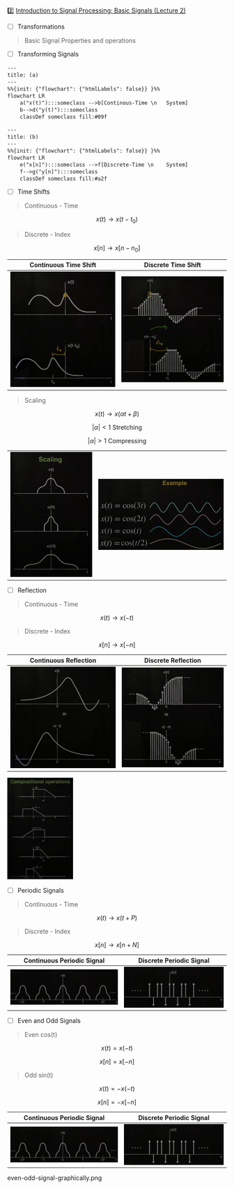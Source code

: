 :two: [Introduction to Signal Processing: Basic Signals (Lecture 2)](https://youtu.be/ILek2_KoUmw&t=0)

- [ ] Transformations

> Basic Signal Properties and operations

- [ ] Transforming Signals

```mermaid
---
title: (a)
---
%%{init: {"flowchart": {"htmlLabels": false}} }%%
flowchart LR
    a("x(t)"):::someclass -->b[Continous-Time \n   System]
    b-->d("y(t)"):::someclass
    classDef someclass fill:#09f
```

```mermaid
---
title: (b)
---
%%{init: {"flowchart": {"htmlLabels": false}} }%%
flowchart LR
    e("x[n]"):::someclass -->f[Discrete-Time \n    System]
    f-->g("y[n]"):::someclass
    classDef someclass fill:#a2f
```

- [ ] Time Shifts

> Continuous - Time
```math
x(t) \to x(t - t_0)
```
> Discrete - Index
```math
x[n] \to x[n - n_0]
```

| Continuous Time Shift | Discrete Time Shift  |
|-------------------------------|------------------------------------------------|
| <img src=images/time-shift-continuous-graphically.png width='' height='' > </img> | <img src=images/time-shift-discrete-graphically.png width='' height='' > </img>  |

> Scaling
```math
x(t) \to x(\alpha t + \beta)
```

```math
| \alpha | < 1 \text { Stretching}
```

```math
| \alpha | > 1 \text { Compressing}
```

|  |  |
|-------------------------------|------------------------------------------------|
| <img src=images/time-shift-scaling-graph.phg width='' height='' > </img> | <img src=images/time-shift-scaling-example-graphically.png width='' height='' > </img>  |

- [ ] Reflection

> Continuous - Time
```math
x(t) \to x(-t)
```
> Discrete - Index
```math
x[n] \to x[-n]
```

| Continuous Reflection | Discrete Reflection  |
|-------------------------------|------------------------------------------------|
| <img src=images/reflection-continuous-graphically.png width='' height='' > </img> | <img src=images/reflection-discrete-graphically.png width='' height='' > </img>  |

<img src=images/compositional-operations-graphically.png width='30%' height='30%' > </img>

- [ ] Periodic Signals

> Continuous - Time
```math
x(t) \to x(t + P)
```
> Discrete - Index
```math
x[n] \to x[n + N]
```

| Continuous Periodic Signal | Discrete Periodic Signal  |
|-------------------------------|------------------------------------------------|
| <img src=images/periodic-continuous-graphically.png width='' height='' > </img> | <img src=images/periodic-discrete-graphically.png width='' height='' > </img>  |

- [ ] Even and Odd Signals

> Even cos(t)

```math
x(t) = x( -t )
```

```math
x[n] = x[ -n]
```
> Odd sin(t)

```math
x(t) = - x( -t )
```

```math
x[n] = - x[ -n]
```


| Continuous Periodic Signal | Discrete Periodic Signal  |
|-------------------------------|------------------------------------------------|
| <img src=images/periodic-continuous-graphically.png width='' height='' > </img> | <img src=images/periodic-discrete-graphically.png width='' height='' > </img>  |


even-odd-signal-graphically.png

